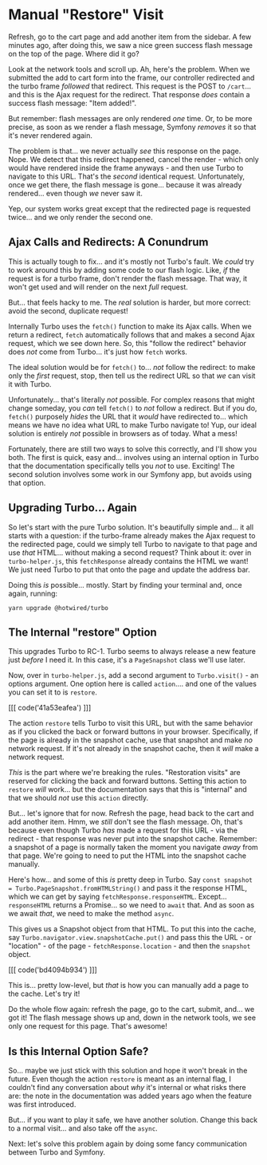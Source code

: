 # Manual "Restore" Visit

Refresh, go to the cart page and add another item from the sidebar. A few minutes
ago, after doing this, we saw a nice green success flash message on the top of the
page. Where did it go?

Look at the network tools and scroll up. Ah, here's the problem. When we submitted
the add to cart form into the frame, our controller redirected and the turbo frame
*followed* that redirect. This request is the POST to `/cart`... and this is the
Ajax request for the redirect. That response *does* contain a success flash message:
"Item added!".

But remember: flash messages are only rendered *one* time. Or, to be more precise,
as soon as we render a flash message, Symfony *removes* it so that it's never
rendered again.

The problem is that... we never actually *see* this response on the page. Nope.
We detect that this redirect happened, cancel the render - which only would have
rendered inside the frame anyways - and then use Turbo to navigate to this URL.
That's the *second* identical request. Unfortunately, once we get there, the flash
message is gone... because it was already rendered... even though *we* never saw it.

Yep, our system works great except that the redirected page is requested twice...
and we only render the second one.

## Ajax Calls and Redirects: A Conundrum

This is actually tough to fix... and it's mostly not Turbo's fault. We *could* try
to work around this by adding some code to our flash logic. Like, *if* the request
is for a turbo frame, don't render the flash message. That way, it won't get used
and will render on the next *full* request.

But... that feels hacky to me. The *real* solution is harder, but more correct:
avoid the second, duplicate request!

Internally Turbo uses the `fetch()` function to make its Ajax calls. When
we return a redirect, `fetch` automatically follows that and makes a second Ajax
request, which we see down here. So, this "follow the redirect" behavior does
*not* come from Turbo... it's just how `fetch` works.

The ideal solution would be for `fetch()` to... *not* follow the redirect: to
make only the *first* request, stop, then tell us the redirect URL so that *we*
can visit it with Turbo.

Unfortunately... that's literally *not* possible. For complex reasons that might
change someday, you *can* tell `fetch()` to *not* follow a redirect. But if you
do, `fetch()` purposely *hides* the URL that it *would* have redirected to...
which means we have no idea what URL to make Turbo navigate to! Yup, our ideal
solution is entirely *not* possible in browsers as of today. What a mess!

Fortunately, there are still two ways to solve this correctly, and I'll show you
both. The first is quick, easy and... involves using an internal option in Turbo
that the documentation specifically tells you *not* to use. Exciting! The second
solution involves some work in our Symfony app, but avoids using that option.

## Upgrading Turbo... Again

So let's start with the pure Turbo solution. It's beautifully simple and... it all
starts with a question: if the turbo-frame already makes the Ajax request to the
redirected page, could we simply tell Turbo to navigate to that page and use *that*
HTML... without making a second request? Think about it: over in `turbo-helper.js`,
this `fetchResponse` already contains the HTML we want! We just need Turbo to put
that onto the page and update the address bar.

Doing this *is* possible... mostly. Start by finding your terminal and, once again,
running:

```terminal
yarn upgrade @hotwired/turbo
```

## The Internal "restore" Option

This upgrades Turbo to RC-1. Turbo seems to always release a new feature just
*before* I need it. In this case, it's a `PageSnapshot` class we'll use later.

Now, over in `turbo-helper.js`, add a second argument to `Turbo.visit()` - an
options argument. One option here is called `action`.... and one of the values
you can set it to is `restore`.

[[[ code('41a53eafea') ]]]

The action `restore` tells Turbo to visit this URL, but with the same behavior as
if you clicked the back or forward buttons in your browser. Specifically, if the
page is already in the snapshot cache, use that snapshot and make *no* network
request. If it's not already in the snapshot cache, then it *will* make a network
request.

*This* is the part where we're breaking the rules. "Restoration visits" are reserved
for clicking the back and forward buttons. Setting this action to `restore` *will*
work... but the documentation says that this is "internal" and that we should
*not* use this `action` directly.

But... let's ignore that for now. Refresh the page, head back to the cart and
add another item. Hmm, we *still* don't see the flash message. Oh, that's because
even though Turbo *has* made a request for this URL - via the redirect - that
response was never put into the snapshot cache. Remember: a snapshot of a page is
normally taken the moment you navigate *away* from that page. We're going to need
to put the HTML into the snapshot cache manually.

Here's how... and some of this *is* pretty deep in Turbo. Say
`const snapshot = Turbo.PageSnapshot.fromHTMLString()` and pass it the response
HTML, which we can get by saying `fetchResponse.responseHTML`. Except...
`responseHTML` returns a Promise... so we need to `await` that. And as soon as
we await *that*, we need to make the method `async`.

This gives us a Snapshot object from that HTML. To put this into the cache, say
`Turbo.navigator.view.snapshotCache.put()` and pass this the URL - or "location" -
of the page - `fetchResponse.location` - and then the `snapshot` object.

[[[ code('bd4094b934') ]]]

This is... pretty low-level, but *that* is how you can manually add a page to the
cache. Let's try it!

Do the whole flow again: refresh the page, go to the cart, submit, and... we got
it! The flash message shows up and, down in the network tools, we see only one
request for this page. That's awesome!

## Is this Internal Option Safe?

So... maybe we just stick with this solution and hope it won't break in the
future. Even though the action `restore` is meant as an internal flag, I couldn't
find any conversation about *why* it's internal or what risks there are: the
note in the documentation was added years ago when the feature was first
introduced.

But... if you want to play it safe, we have another solution. Change this back to
a normal visit... and also take off the `async`.

Next: let's solve this problem again by doing some fancy communication between
Turbo and Symfony.

